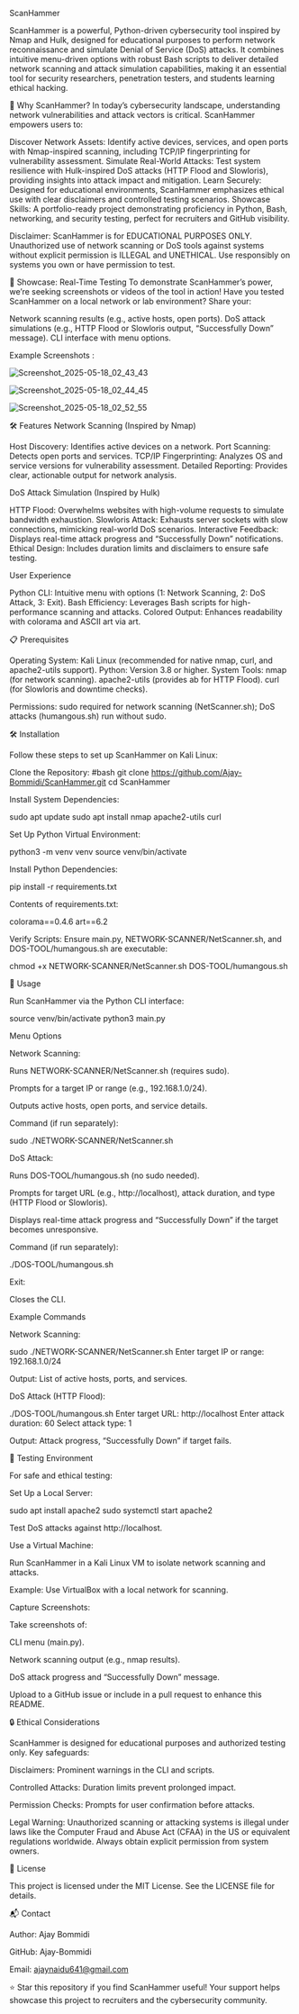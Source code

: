 ScanHammer
 
ScanHammer is a powerful, Python-driven cybersecurity tool inspired by Nmap and Hulk, designed for educational purposes to perform network reconnaissance and simulate Denial of Service (DoS) attacks. It combines intuitive menu-driven options with robust Bash scripts to deliver detailed network scanning and attack simulation capabilities, making it an essential tool for security researchers, penetration testers, and students learning ethical hacking.

🚀 Why ScanHammer?
In today’s cybersecurity landscape, understanding network vulnerabilities and attack vectors is critical. ScanHammer empowers users to:

Discover Network Assets: Identify active devices, services, and open ports with Nmap-inspired scanning, including TCP/IP fingerprinting for vulnerability assessment.
Simulate Real-World Attacks: Test system resilience with Hulk-inspired DoS attacks (HTTP Flood and Slowloris), providing insights into attack impact and mitigation.
Learn Securely: Designed for educational environments, ScanHammer emphasizes ethical use with clear disclaimers and controlled testing scenarios.
Showcase Skills: A portfolio-ready project demonstrating proficiency in Python, Bash, networking, and security testing, perfect for recruiters and GitHub visibility.


Disclaimer: ScanHammer is for EDUCATIONAL PURPOSES ONLY. Unauthorized use of network scanning or DoS tools against systems without explicit permission is ILLEGAL and UNETHICAL. Use responsibly on systems you own or have permission to test.

📸 Showcase: Real-Time Testing
To demonstrate ScanHammer’s power, we’re seeking screenshots or videos of the tool in action! Have you tested ScanHammer on a local network or lab environment? Share your:

Network scanning results (e.g., active hosts, open ports).
DoS attack simulations (e.g., HTTP Flood or Slowloris output, “Successfully Down” message).
CLI interface with menu options.

Example Screenshots :

![Screenshot_2025-05-18_02_43_43](https://github.com/user-attachments/assets/1b37fb48-2863-41f7-b9ef-2b81a6c00a80)

![Screenshot_2025-05-18_02_44_45](https://github.com/user-attachments/assets/23436952-144b-4149-bd9a-e444f104037f)


![Screenshot_2025-05-18_02_52_55](https://github.com/user-attachments/assets/10330ac8-50ae-40a0-b1ef-ab1f099d56ad)

🛠️ Features
Network Scanning (Inspired by Nmap)

Host Discovery: Identifies active devices on a network.
Port Scanning: Detects open ports and services.
TCP/IP Fingerprinting: Analyzes OS and service versions for vulnerability assessment.
Detailed Reporting: Provides clear, actionable output for network analysis.

DoS Attack Simulation (Inspired by Hulk)

HTTP Flood: Overwhelms websites with high-volume requests to simulate bandwidth exhaustion.
Slowloris Attack: Exhausts server sockets with slow connections, mimicking real-world DoS scenarios.
Interactive Feedback: Displays real-time attack progress and “Successfully Down” notifications.
Ethical Design: Includes duration limits and disclaimers to ensure safe testing.

User Experience

Python CLI: Intuitive menu with options (1: Network Scanning, 2: DoS Attack, 3: Exit).
Bash Efficiency: Leverages Bash scripts for high-performance scanning and attacks.
Colored Output: Enhances readability with colorama and ASCII art via art.

📋 Prerequisites

Operating System: Kali Linux (recommended for native nmap, curl, and apache2-utils support).
Python: Version 3.8 or higher.
System Tools:
nmap (for network scanning).
apache2-utils (provides ab for HTTP Flood).
curl (for Slowloris and downtime checks).


Permissions: sudo required for network scanning (NetScanner.sh); DoS attacks (humangous.sh) run without sudo.

🛠️ Installation

Follow these steps to set up ScanHammer on Kali Linux:





Clone the Repository:
#bash
git clone https://github.com/Ajay-Bommidi/ScanHammer.git
cd ScanHammer



Install System Dependencies:

sudo apt update
sudo apt install nmap apache2-utils curl



Set Up Python Virtual Environment:

python3 -m venv venv
source venv/bin/activate



Install Python Dependencies:

pip install -r requirements.txt

Contents of requirements.txt:

colorama==0.4.6
art==6.2



Verify Scripts: Ensure main.py, NETWORK-SCANNER/NetScanner.sh, and DOS-TOOL/humangous.sh are executable:

chmod +x NETWORK-SCANNER/NetScanner.sh DOS-TOOL/humangous.sh

🚀 Usage

Run ScanHammer via the Python CLI interface:

source venv/bin/activate
python3 main.py

Menu Options





Network Scanning:





Runs NETWORK-SCANNER/NetScanner.sh (requires sudo).



Prompts for a target IP or range (e.g., 192.168.1.0/24).



Outputs active hosts, open ports, and service details.



Command (if run separately):

sudo ./NETWORK-SCANNER/NetScanner.sh



DoS Attack:





Runs DOS-TOOL/humangous.sh (no sudo needed).



Prompts for target URL (e.g., http://localhost), attack duration, and type (HTTP Flood or Slowloris).



Displays real-time attack progress and “Successfully Down” if the target becomes unresponsive.



Command (if run separately):

./DOS-TOOL/humangous.sh



Exit:





Closes the CLI.

Example Commands





Network Scanning:

sudo ./NETWORK-SCANNER/NetScanner.sh
Enter target IP or range: 192.168.1.0/24

Output: List of active hosts, ports, and services.



DoS Attack (HTTP Flood):

./DOS-TOOL/humangous.sh
Enter target URL: http://localhost
Enter attack duration: 60
Select attack type: 1

Output: Attack progress, “Successfully Down” if target fails.

🧪 Testing Environment

For safe and ethical testing:





Set Up a Local Server:

sudo apt install apache2
sudo systemctl start apache2

Test DoS attacks against http://localhost.



Use a Virtual Machine:





Run ScanHammer in a Kali Linux VM to isolate network scanning and attacks.



Example: Use VirtualBox with a local network for scanning.



Capture Screenshots:





Take screenshots of:





CLI menu (main.py).



Network scanning output (e.g., nmap results).



DoS attack progress and “Successfully Down” message.



Upload to a GitHub issue or include in a pull request to enhance this README.

🔒 Ethical Considerations

ScanHammer is designed for educational purposes and authorized testing only. Key safeguards:





Disclaimers: Prominent warnings in the CLI and scripts.



Controlled Attacks: Duration limits prevent prolonged impact.



Permission Checks: Prompts for user confirmation before attacks.

Legal Warning: Unauthorized scanning or attacking systems is illegal under laws like the Computer Fraud and Abuse Act (CFAA) in the US or equivalent regulations worldwide. Always obtain explicit permission from system owners.

📄 License

This project is licensed under the MIT License. See the LICENSE file for details.

📬 Contact





Author: Ajay Bommidi



GitHub: Ajay-Bommidi



Email: ajaynaidu641@gmail.com



⭐ Star this repository if you find ScanHammer useful! Your support helps showcase this project to recruiters and the cybersecurity community.
